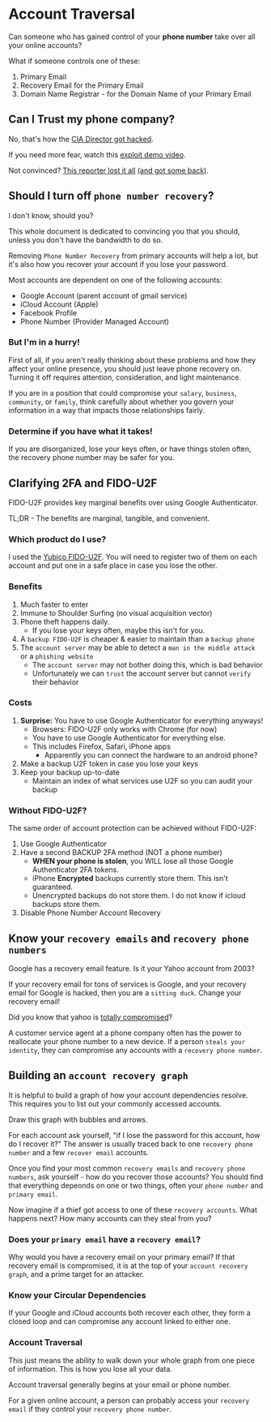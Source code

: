 # Account Traversal 

Can someone who has gained control of your **phone number** take over all your online accounts?

What if someone controls one of these:
1. Primary Email
2. Recovery Email for the Primary Email
3. Domain Name Registrar - for the Domain Name of your Primary Email


## Can I Trust my phone company?

No, that's how the [CIA Director got hacked](https://www.wired.com/2015/10/hacker-who-broke-into-cia-director-john-brennan-email-tells-how-he-did-it/).

If you need more fear, watch this [exploit demo video](https://youtu.be/bjYhmX_OUQQ).

Not convinced? [This reporter lost it all](https://www.wired.com/2012/08/apple-amazon-mat-honan-hacking/) [(and got some back)](https://www.wired.com/2012/08/mat-honan-data-recovery/).


## Should I turn off `phone number recovery`?

I don't know, should you?

This whole document is dedicated to convincing you that you should, unless you don't have the bandwidth to do so.

Removing `Phone Number Recovery` from primary accounts will help a lot, but it's also how you recover your account if you lose your password.

Most accounts are dependent on one of the following accounts:
- Google Account (parent account of gmail service)
- iCloud Account (Apple)
- Facebook Profile
- Phone Number (Provider Managed Account)
  
  
### But I'm in a hurry!

First of all, if you aren't really thinking about these problems and how they affect your online presence, you should just leave phone recovery on. Turning it off requires attention, consideration, and light maintenance.

If you are in a position that could compromise your `salary`, `business`, `community`, or `family`, think carefully about whether you govern your information in a way that impacts those relationships fairly.


### Determine if you have what it takes!

If you are disorganized, lose your keys often, or have things stolen often, the recovery phone number may be safer for you.


## Clarifying 2FA and FIDO-U2F

FIDO-U2F provides key marginal benefits over using Google Authenticator.

TL;DR - The benefits are marginal, tangible, and convenient.


### Which product do I use?

I used the [Yubico FIDO-U2F](https://www.amazon.com/dp/B00NLKA0D8). You will need to register two of them on each account and put one in a safe place in case you lose the other.

### Benefits

1. Much faster to enter
2. Immune to Shoulder Surfing (no visual acquisition vector)
3. Phone theft happens daily.
    - If you lose your keys often, maybe this isn't for you.
4. A `backup FIDO-U2F` is cheaper & easier to maintain than a `backup phone`
5. The `account server` may be able to detect a `man in the middle attack` or a `phishing website`
    - The `account server` may not bother doing this, which is bad behavior
    - Unfortunately we can `trust` the account server but cannot `verify` their behavior
    
### Costs

1. **Surprise:** You have to use Google Authenticator for everything anyways!
    - Browsers: FIDO-U2F only works with Chrome (for now) 
    - You have to use Google Authenticator for everything else.
    - This includes Firefox, Safari, iPhone apps
        - Apparently you can connect the hardware to an android phone?
2. Make a backup U2F token in case you lose your keys
3. Keep your backup up-to-date
    - Maintain an index of what services use U2F so you can audit your backup

### Without FIDO-U2F?

The same order of account protection can be achieved without FIDO-U2F:
1. Use Google Authenticator
2. Have a second BACKUP 2FA method (NOT a phone number)
    - **WHEN your phone is stolen**, you WILL lose all those Google Authenticator 2FA tokens.
    - iPhone **Encrypted** backups currently store them. This isn't guaranteed.
    - Unencrypted backups do not store them. I do not know if icloud backups store them.
3. Disable Phone Number Account Recovery


## Know your `recovery emails` and `recovery phone numbers`

Google has a recovery email feature. Is it your Yahoo account from 2003?

If your recovery email for tons of services is Google, and your recovery email for Google is hacked, then you are a `sitting duck`. Change your recovery email!

Did you know that yahoo is [totally compromised](https://www.nytimes.com/2017/03/17/technology/yahoo-hack-data-indictments.html?_r=0)?

A customer service agent at a phone company often has the power to reallocate your phone number to a new device.   If a person `steals your identity`, they can compromise any accounts with a `recovery phone number`.



## Building an `account recovery graph`

It is helpful to build a graph of how your account dependencies resolve. This requires you to list out your commonly accessed accounts.

Draw this graph with bubbles and arrows.

For each account ask yourself, "if I lose the password for this account, how do I recover it?"  The answer is usually traced back to one `recovery phone number` and a few `recover email` accounts.

Once you find your most common `recovery emails` and `recovery phone numbers`, ask yourself - how do you recover those accounts?  You should find that everything depeonds on one or two things, often your `phone number` and `primary email`.

Now imagine if a thief got access to one of these `recovery accounts`. What happens next? How many accounts can they steal from you?


### Does your `primary email` have a `recovery email`?

Why would you have a recovery email on your primary email?  If that recovery email is compromised, it is at the top of your `account recovery graph`, and a prime target for an attacker.


### Know your Circular Dependencies

If your Google and iCloud accounts both recover each other, they form a closed loop and can compromise any account linked to either one.


### Account Traversal

This just means the ability to walk down your whole graph from one piece of information. This is how you lose all your data.

Account traversal generally begins at your email or phone number.

For a given online account, a person can probably access your `recovery email` if they control your `recovery phone number`.
